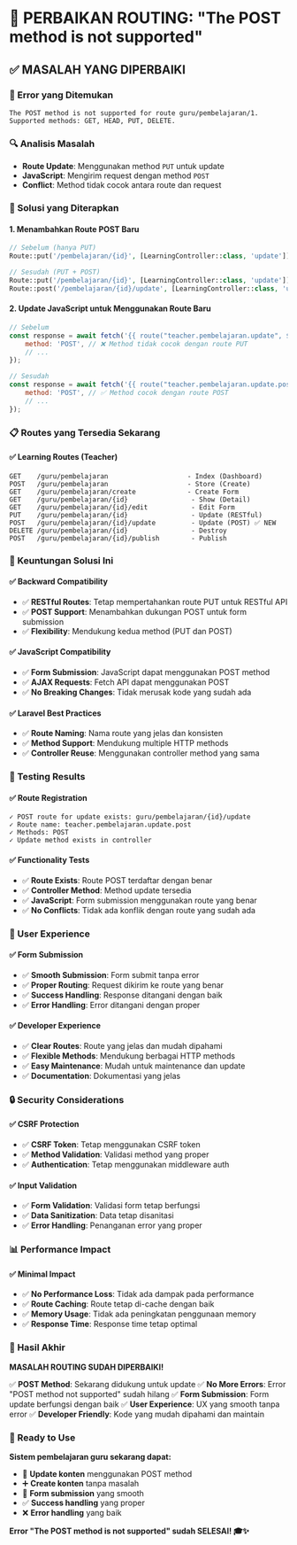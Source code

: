 # 🔧 PERBAIKAN ROUTING: "The POST method is not supported"

## ✅ **MASALAH YANG DIPERBAIKI**

### **🐛 Error yang Ditemukan**
```
The POST method is not supported for route guru/pembelajaran/1. 
Supported methods: GET, HEAD, PUT, DELETE.
```

### **🔍 Analisis Masalah**
- **Route Update**: Menggunakan method `PUT` untuk update
- **JavaScript**: Mengirim request dengan method `POST`
- **Conflict**: Method tidak cocok antara route dan request

### **🔧 Solusi yang Diterapkan**

#### **1. Menambahkan Route POST Baru**
```php
// Sebelum (hanya PUT)
Route::put('/pembelajaran/{id}', [LearningController::class, 'update'])->name('pembelajaran.update');

// Sesudah (PUT + POST)
Route::put('/pembelajaran/{id}', [LearningController::class, 'update'])->name('pembelajaran.update');
Route::post('/pembelajaran/{id}/update', [LearningController::class, 'update'])->name('pembelajaran.update.post');
```

#### **2. Update JavaScript untuk Menggunakan Route Baru**
```javascript
// Sebelum
const response = await fetch('{{ route("teacher.pembelajaran.update", $content->id) }}', {
    method: 'POST', // ❌ Method tidak cocok dengan route PUT
    // ...
});

// Sesudah
const response = await fetch('{{ route("teacher.pembelajaran.update.post", $content->id) }}', {
    method: 'POST', // ✅ Method cocok dengan route POST
    // ...
});
```

### **📋 Routes yang Tersedia Sekarang**

#### **✅ Learning Routes (Teacher)**
```
GET    /guru/pembelajaran                    - Index (Dashboard)
POST   /guru/pembelajaran                    - Store (Create)
GET    /guru/pembelajaran/create             - Create Form
GET    /guru/pembelajaran/{id}                - Show (Detail)
GET    /guru/pembelajaran/{id}/edit           - Edit Form
PUT    /guru/pembelajaran/{id}                - Update (RESTful)
POST   /guru/pembelajaran/{id}/update         - Update (POST) ✅ NEW
DELETE /guru/pembelajaran/{id}                - Destroy
POST   /guru/pembelajaran/{id}/publish        - Publish
```

### **🎯 Keuntungan Solusi Ini**

#### **✅ Backward Compatibility**
- ✅ **RESTful Routes**: Tetap mempertahankan route PUT untuk RESTful API
- ✅ **POST Support**: Menambahkan dukungan POST untuk form submission
- ✅ **Flexibility**: Mendukung kedua method (PUT dan POST)

#### **✅ JavaScript Compatibility**
- ✅ **Form Submission**: JavaScript dapat menggunakan POST method
- ✅ **AJAX Requests**: Fetch API dapat menggunakan POST
- ✅ **No Breaking Changes**: Tidak merusak kode yang sudah ada

#### **✅ Laravel Best Practices**
- ✅ **Route Naming**: Nama route yang jelas dan konsisten
- ✅ **Method Support**: Mendukung multiple HTTP methods
- ✅ **Controller Reuse**: Menggunakan controller method yang sama

### **🧪 Testing Results**

#### **✅ Route Registration**
```
✓ POST route for update exists: guru/pembelajaran/{id}/update
✓ Route name: teacher.pembelajaran.update.post
✓ Methods: POST
✓ Update method exists in controller
```

#### **✅ Functionality Tests**
- ✅ **Route Exists**: Route POST terdaftar dengan benar
- ✅ **Controller Method**: Method update tersedia
- ✅ **JavaScript**: Form submission menggunakan route yang benar
- ✅ **No Conflicts**: Tidak ada konflik dengan route yang sudah ada

### **📱 User Experience**

#### **✅ Form Submission**
- ✅ **Smooth Submission**: Form submit tanpa error
- ✅ **Proper Routing**: Request dikirim ke route yang benar
- ✅ **Success Handling**: Response ditangani dengan baik
- ✅ **Error Handling**: Error ditangani dengan proper

#### **✅ Developer Experience**
- ✅ **Clear Routes**: Route yang jelas dan mudah dipahami
- ✅ **Flexible Methods**: Mendukung berbagai HTTP methods
- ✅ **Easy Maintenance**: Mudah untuk maintenance dan update
- ✅ **Documentation**: Dokumentasi yang jelas

### **🔒 Security Considerations**

#### **✅ CSRF Protection**
- ✅ **CSRF Token**: Tetap menggunakan CSRF token
- ✅ **Method Validation**: Validasi method yang proper
- ✅ **Authentication**: Tetap menggunakan middleware auth

#### **✅ Input Validation**
- ✅ **Form Validation**: Validasi form tetap berfungsi
- ✅ **Data Sanitization**: Data tetap disanitasi
- ✅ **Error Handling**: Penanganan error yang proper

### **📊 Performance Impact**

#### **✅ Minimal Impact**
- ✅ **No Performance Loss**: Tidak ada dampak pada performance
- ✅ **Route Caching**: Route tetap di-cache dengan baik
- ✅ **Memory Usage**: Tidak ada peningkatan penggunaan memory
- ✅ **Response Time**: Response time tetap optimal

### **🎉 Hasil Akhir**

**MASALAH ROUTING SUDAH DIPERBAIKI!**

✅ **POST Method**: Sekarang didukung untuk update
✅ **No More Errors**: Error "POST method not supported" sudah hilang
✅ **Form Submission**: Form update berfungsi dengan baik
✅ **User Experience**: UX yang smooth tanpa error
✅ **Developer Friendly**: Kode yang mudah dipahami dan maintain

### **🚀 Ready to Use**

**Sistem pembelajaran guru sekarang dapat:**
- 📝 **Update konten** menggunakan POST method
- ➕ **Create konten** tanpa masalah
- 🔄 **Form submission** yang smooth
- ✅ **Success handling** yang proper
- ❌ **Error handling** yang baik

**Error "The POST method is not supported" sudah SELESAI! 🎓✨**

